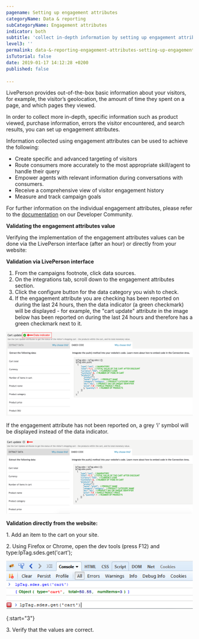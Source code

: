 ```yaml
---
pagename: Setting up engagement attributes
categoryName: Data & reporting
subCategoryName: Engagement attributes
indicator: both
subtitle: 'collect in-depth information by setting up engagement attributes '
level3: ''
permalink: data-&-reporting-engagement-attributes-setting-up-engagement-attributes.html
isTutorial: false
date: 2019-01-17 14:12:28 +0200
published: false

---
```

LivePerson provides out-of-the-box basic information about your visitors, for example, the visitor’s geolocation, the amount of time they spent on a page, and which pages they viewed.  
  
In order to collect more in-depth, specific information such as product viewed, purchase information, errors the visitor encountered, and search results, you can set up engagement attributes.  
  
Information collected using engagement attributes can be used to achieve the following:

* Create specific and advanced targeting of visitors
* Route consumers more accurately to the most appropriate skill/agent to handle their query
* Empower agents with relevant information during conversations with consumers.
* Receive a comprehensive view of visitor engagement history
* Measure and track campaign goals

For further information on the individual engagement attributes, please refer to the [documentation](https://developers.liveperson.com/engagement-attributes-overview.html) on our Developer Community. 

**Validating the engagement attributes value**

Verifying the implementation of the engagement attributes values can be done via the LivePerson interface (after an hour) or directly from your website:

**Validation via LivePerson interface**

1. From the campaigns footnote, click data sources.
2. On the integrations tab, scroll down to the engagement attributes section.
3. Click the configure button for the data category you wish to check.
4. If the engagement attribute you are checking has been reported on during the last 24 hours, then the data indicator (a green checkmark) will be displayed - for example, the "cart update" attribute in the image below has been reported on during the last 24 hours and therefore has a green checkmark next to it.

![](/img/ea1.png)

If the engagement attribute has not been reported on, a grey ‘i’ symbol will be displayed instead of the data indicator.

![](/img/ea2.png)

**Validation directly from the website:**

1\. Add an item to the cart on your site.

2\. Using Firefox or Chrome, open the dev tools (press F12) and type:lpTag.sdes.get('cart');

![](/img/ea3.png)

{:start="3"}

3\. Verify that the values are correct.
